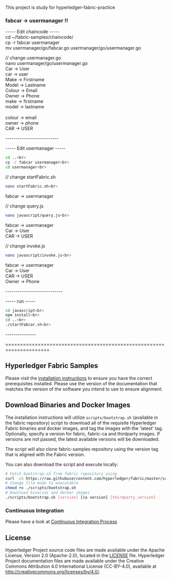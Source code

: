 This project is study for hyperledger-fabric-practice

### fabcar -> usermanager !!

----- Edit chaincode -----<br>
cd ~/fabric-samples/chaincode/<br>
cp -r fabcar usermanager<br>
mv usermanager/go/fabcar.go usermanager/go/usermanager.go<br>

// change usermanager.go<br>
nano usermanager/go/usermanager.go<br>
Car -> User<br>
car -> user<br>
Make -> Firstname<br>
Model -> Lastname<br>
Colour -> Email<br>
Owner -> Phone<br>
make -> firstname<br>
model -> lastname<br><br>
colour -> email<br>
owner -> phone<br>
CAR -> USER<br>

--------------------------<br>


----- Edit usermanager -----<br>
```bash
cd ..<br>
cp -r fabcar usermanager<br>
cd usermanager<br>
```

// change startFabric.sh<br>
```bash
nano startFabric.sh<br>
```
fabcar -> usermanager<br>

// change query.js<br>
```bash
nano javascript/query.js<br>
```
fabcar -> usermanager<br>
Car -> User<br>
CAR -> USER<br>

// change invoke.js<br>
```bash
nano javascript/invoke.js<br>
```
fabcar -> usermanager<br>
Car -> User<br>
CAR -> USER<br>
Owner -> Phone<br>

----------------------------<br>


----- run -----<br>
```bash
cd javascript<br>
npm install<br>
cd ..<br>
./startFabcar.sh<br>
```

---------------<br>


=====================================================================



[//]: # (SPDX-License-Identifier: CC-BY-4.0)

## Hyperledger Fabric Samples

Please visit the [installation instructions](http://hyperledger-fabric.readthedocs.io/en/latest/install.html)
to ensure you have the correct prerequisites installed. Please use the
version of the documentation that matches the version of the software you
intend to use to ensure alignment.

## Download Binaries and Docker Images

The installation instructions will utilize `scripts/bootstrap.sh` (available in the fabric repository)
script to download all of the requisite Hyperledger Fabric binaries and docker
images, and tag the images with the 'latest' tag. Optionally,
specify a version for fabric, fabric-ca and thirdparty images. If versions
are not passed, the latest available versions will be downloaded.

The script will also clone fabric-samples repository using the version tag that
is aligned with the Fabric version.

You can also download the script and execute locally:

```bash
# Fetch bootstrap.sh from fabric repository using
curl -sS https://raw.githubusercontent.com/hyperledger/fabric/master/scripts/bootstrap.sh -o ./scripts/bootstrap.sh
# Change file mode to executable
chmod +x ./scripts/bootstrap.sh
# Download binaries and docker images
./scripts/bootstrap.sh [version] [ca version] [thirdparty_version]
```

### Continuous Integration

Please have a look at [Continuous Integration Process](docs/fabric-samples-ci.md)

## License <a name="license"></a>

Hyperledger Project source code files are made available under the Apache
License, Version 2.0 (Apache-2.0), located in the [LICENSE](LICENSE) file.
Hyperledger Project documentation files are made available under the Creative
Commons Attribution 4.0 International License (CC-BY-4.0), available at http://creativecommons.org/licenses/by/4.0/.
